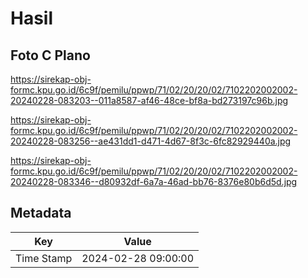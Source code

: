 # Hasil

## Foto C Plano

https://sirekap-obj-formc.kpu.go.id/6c9f/pemilu/ppwp/71/02/20/20/02/7102202002002-20240228-083203--011a8587-af46-48ce-bf8a-bd273197c96b.jpg

https://sirekap-obj-formc.kpu.go.id/6c9f/pemilu/ppwp/71/02/20/20/02/7102202002002-20240228-083256--ae431dd1-d471-4d67-8f3c-6fc82929440a.jpg

https://sirekap-obj-formc.kpu.go.id/6c9f/pemilu/ppwp/71/02/20/20/02/7102202002002-20240228-083346--d80932df-6a7a-46ad-bb76-8376e80b6d5d.jpg


## Metadata

| Key        | Value               |
| ---------- | ------------------- |
| Time Stamp | 2024-02-28 09:00:00 |



